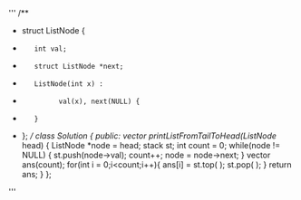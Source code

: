 '''
/**
*  struct ListNode {
*        int val;
*        struct ListNode *next;
*        ListNode(int x) :
*              val(x), next(NULL) {
*        }
*  };
*/
class Solution {
public:
    vector<int> printListFromTailToHead(ListNode* head) {
        ListNode *node = head;
        stack<int> st;
        int count = 0;
        while(node != NULL)
        {
            st.push(node->val);
            count++;
            node = node->next;
        }
        vector<int> ans(count);
        for(int i = 0;i<count;i++){
            ans[i] = st.top( );
            st.pop( );
        }
        return ans;
    }
};


'''
